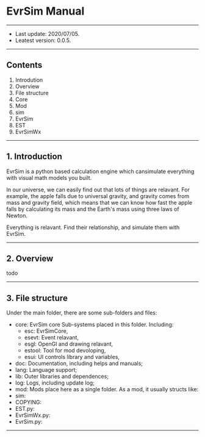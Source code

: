 # EvrSim Manual

---

+ Last update: 2020/07/05.
+ Leatest version: 0.0.5.

---

## Contents

1. Introdution
2. Overview
3. File structure
4. Core
5. Mod
6. sim
7. EvrSim
8. EST
9. EvrSimWx

---

## 1. Introduction

EvrSim is a python based calculation engine which cansimulate everything with visual math models you built.

In our universe, we can easily find out that lots of things are relavant. For example, the apple falls due to universal gravity, and gravity comes from mass and gravity field, which means that we can know how fast the apple falls by calculating its mass and the Earth's mass using three laws of Newton.

Everything is relavant. Find their relationship, and simulate them with EvrSim.

---

## 2. Overview

todo

---

## 3. File structure

Under the main folder, there are some sub-folders and files:

* core: EvrSim core Sub-systems placed in this folder. Including:
  * esc: EvrSimCore,
  * esevt: Event relavant,
  * esgl: OpenGl and drawing relavant,
  * estool: Tool for mod devoloping,
  * esui: UI controls library and variables,
* doc: Documentation, including helps and manuals;
* lang: Language support;
* lib: Outer libraries and dependences;
* log: Logs, including update log;
* mod: Mods place here as a single folder. As a mod, it usually structs like:
* sim:
* COPYING:
* EST.py:
* EvrSimWx.py:
* EvrSim.py:

---
